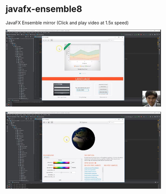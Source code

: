 # javafx-ensemble8

JavaFX Ensemble mirror (Click and play video at 1.5x speed)

[![](https://github.com/melvincabatuan/javafx-ensemble8/blob/master/JavaFXEnsemble.JPG)](https://dlsu.instructuremedia.com/embed/bfdf8512-3407-433a-91d0-c1c1efb74fb7) 


[![](https://github.com/melvincabatuan/javafx-ensemble8/blob/master/JavaFXEnsemble2.JPG)](https://dlsu.instructuremedia.com/embed/897b3540-36a4-4f82-84f2-6af706739cb5) 
